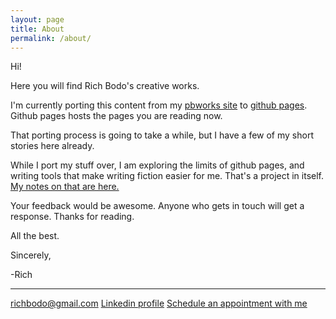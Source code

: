 ```yaml
---
layout: page
title: About
permalink: /about/
---
```


Hi!

Here you will find Rich Bodo's creative works.

I'm currently porting this content from my [pbworks site][pbworks-site] to [github pages][github-pages].  Github pages hosts the pages you are reading now.

That porting process is going to take a while, but I have a few of my short stories here already.

While I port my stuff over, I am exploring the limits of github pages, and writing tools that make writing fiction easier for me.  That's a project in itself.  [My notes on that are here.][github-creatives]

Your feedback would be awesome.  Anyone who gets in touch will get a response.  Thanks for reading.

All the best.

Sincerely,

-Rich
  
---
richbodo@gmail.com
[Linkedin profile][linkedin-site]
[Schedule an appointment with me][scheduling-link]

[pbworks-site]: http://richbodo.pbworks.com
[github-pages]:   https://pages.github.com
[github-creatives]: http://richbodo.pbworks.com/w/page/100881106/Github%20For%20Writers%20Who%20Like%20To%20Use%20The%20Command%20Line%20To%20Write
[scheduling-link]:https://schedule.richbodo.com
[linkedin-site]:https://linkedin.com/in/complete


